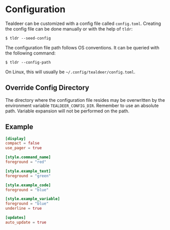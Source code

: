# Configuration

Tealdeer can be customized with a config file called `config.toml`.  Creating
the config file can be done manually or with the help of `tldr`:

    $ tldr --seed-config

The configuration file path follows OS conventions. It can be queried with the
following command:

    $ tldr --config-path

On Linux, this will usually be `~/.config/tealdeer/config.toml`.

## Override Config Directory

The directory where the configuration file resides may be overwritten by the
environment variable `TEALDEER_CONFIG_DIR`. Remember to use an absolute path.
Variable expansion will not be performed on the path.

## Example

```toml
[display]
compact = false
use_pager = true

[style.command_name]
foreground = "red"

[style.example_text]
foreground = "green"

[style.example_code]
foreground = "blue"

[style.example_variable]
foreground = "blue"
underline = true

[updates]
auto_update = true
```

